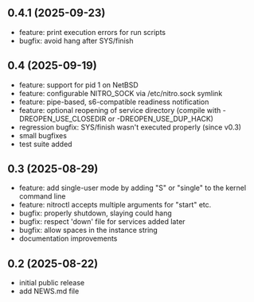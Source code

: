 ## 0.4.1 (2025-09-23)

* feature: print execution errors for run scripts
* bugfix: avoid hang after SYS/finish

## 0.4 (2025-09-19)

* feature: support for pid 1 on NetBSD
* feature: configurable NITRO_SOCK via /etc/nitro.sock symlink
* feature: pipe-based, s6-compatible readiness notification
* feature: optional reopening of service directory
  (compile with -DREOPEN_USE_CLOSEDIR or -DREOPEN_USE_DUP_HACK)
* regression bugfix: SYS/finish wasn't executed properly (since v0.3)
* small bugfixes
* test suite added

## 0.3 (2025-08-29)

* feature: add single-user mode by adding "S" or "single" to the
  kernel command line
* feature: nitroctl accepts multiple arguments for "start" etc.
* bugfix: properly shutdown, slaying could hang
* bugfix: respect 'down' file for services added later
* bugfix: allow spaces in the instance string
* documentation improvements

## 0.2 (2025-08-22)

* initial public release
* add NEWS.md file
